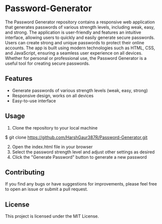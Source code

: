 # Password-Generator
The Password Generator repository contains a responsive web application that generates passwords of various strength levels, including weak, easy, and strong. The application is user-friendly and features an intuitive interface, allowing users to quickly and easily generate secure passwords. Users can create strong and unique passwords to protect their online accounts. The app is built using modern technologies such as HTML, CSS, and JavaScript, ensuring a seamless user experience on all devices. Whether for personal or professional use, the Password Generator is a useful tool for creating secure passwords.

## Features

- Generate passwords of various strength levels (weak, easy, strong)
- Responsive design, works on all devices
- Easy-to-use interface

## Usage

1. Clone the repository to your local machine

$ git clone https://github.com/HarshGaur387R/Password-Generator.git

2. Open the index.html file in your browser
3. Select the password strength level and adjust other settings as desired
4. Click the "Generate Password" button to generate a new password

## Contributing

If you find any bugs or have suggestions for improvements, please feel free to open an issue or submit a pull request.

## License

This project is licensed under the MIT License.

